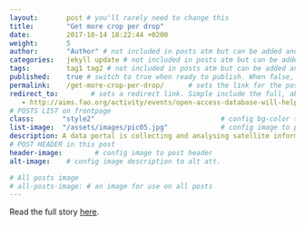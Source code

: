 ```yaml
---
layout:       post # you'll rarely need to change this
title:        "Get more crop per drop"
date:         2017-10-14 18:22:44 +0200
weight:       5
author:       "Author" # not included in posts atm but can be added and used later
categories:   jekyll update # not included in posts atm but can be added and used later
tags:         tag1 tag2 # not included in posts atm but can be added and used later
published:    true # switch to true when ready to publish. When false, you can check your links and share drafts using the github file for this page e.g https://github.com/sparcopen/open-to/blob/master/_posts/2017-04-10-welcome-to-jekyll.markdown
permalink:    /get-more-crop-per-drop/      # sets the link for the post. E.g permalink: /battle-disease/
redirect_to:        # sets a redirect link. Simple include the full, absolute link you want below
   - http://aims.fao.org/activity/events/open-access-database-will-help-water-scarce-countries-get-more-crop-drop
# POSTS LIST on frontpage
class:       "style2"                               # config bg-color to post list card (1 to 5)
list-image:  "/assets/images/pic05.jpg"             # config image to post list card (1 to 15 are generic colors and will fit with anything used if no images can be found)
description: A data portal is collecting and analysing satellite information to improve land and water productivity and boost the sustainability of agricultural systems
# POST HEADER in this post
header-image:        # config image to post header
alt-image:    # config image description to alt att.

# All posts image
# all-posts-image: # an image for use on all posts
---
```

Read the full story [here](http://aims.fao.org/activity/events/open-access-database-will-help-water-scarce-countries-get-more-crop-drop).
